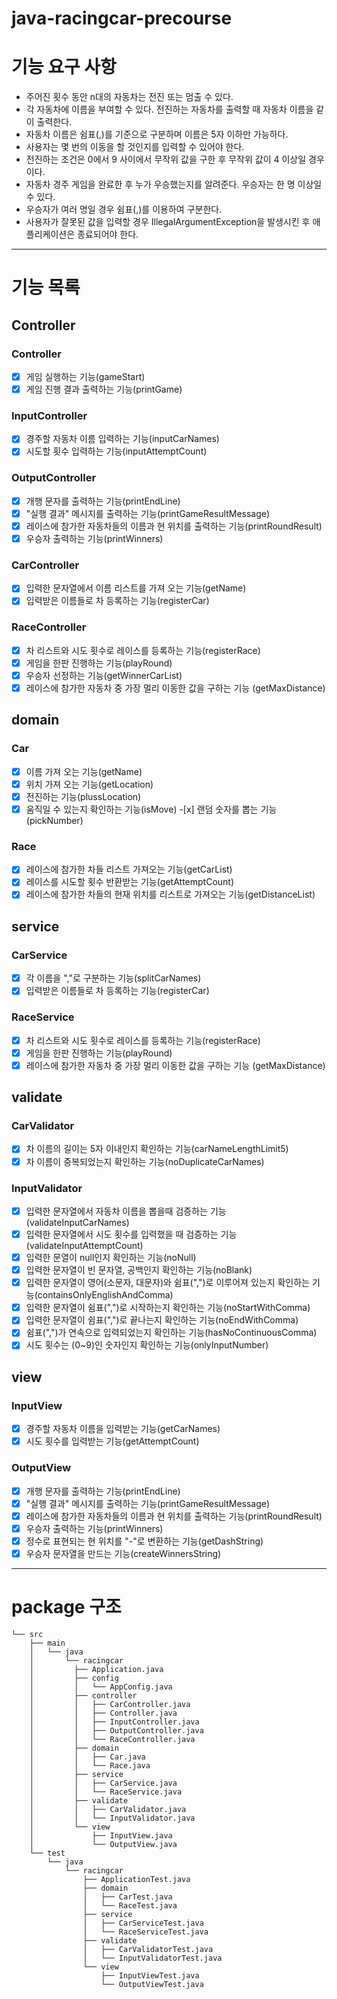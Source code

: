 # java-racingcar-precourse

# 기능 요구 사항

- 주어진 횟수 동안 n대의 자동차는 전진 또는 멈출 수 있다.
- 각 자동차에 이름을 부여할 수 있다. 전진하는 자동차를 출력할 때 자동차 이름을 같이 출력한다.
- 자동차 이름은 쉼표(,)를 기준으로 구분하며 이름은 5자 이하만 가능하다.
- 사용자는 몇 번의 이동을 할 것인지를 입력할 수 있어야 한다.
- 전진하는 조건은 0에서 9 사이에서 무작위 값을 구한 후 무작위 값이 4 이상일 경우이다.
- 자동차 경주 게임을 완료한 후 누가 우승했는지를 알려준다. 우승자는 한 명 이상일 수 있다.
- 우승자가 여러 명일 경우 쉼표(,)를 이용하여 구분한다.
- 사용자가 잘못된 값을 입력할 경우 IllegalArgumentException을 발생시킨 후 애플리케이션은 종료되어야 한다.

---

# 기능 목록

## Controller

### Controller

- [x] 게임 실행하는 기능(gameStart)
- [x] 게임 진행 결과 출력하는 기능(printGame)

### InputController

- [x] 경주할 자동차 이름 입력하는 기능(inputCarNames)
- [x] 시도할 횟수 입력하는 기능(inputAttemptCount)

### OutputController

- [x] 개행 문자를 출력하는 기능(printEndLine)
- [x] "실행 결과" 메시지를 출력하는 기능(printGameResultMessage)
- [x] 레이스에 참가한 자동차들의 이름과 현 위치를 출력하는 기능(printRoundResult)
- [x] 우승자 출력하는 기능(printWinners)

### CarController

- [x] 입력한 문자열에서 이름 리스트를 가져 오는 기능(getName)
- [x] 입력받은 이름들로 차 등록하는 기능(registerCar)

### RaceController

- [x] 차 리스트와 시도 횟수로 레이스를 등록하는 기능(registerRace)
- [x] 게임을 한판 진행하는 기능(playRound)
- [x] 우승자 선정하는 기능(getWinnerCarList)
- [x] 레이스에 참가한 자동차 중 가장 멀리 이동한 값을 구하는 기능 (getMaxDistance)

## domain

### Car

- [x] 이름 가져 오는 기능(getName)
- [x] 위치 가져 오는 기능(getLocation)
- [x] 전진하는 기능(plussLocation)
- [x] 움직일 수 있는지 확인하는 기능(isMove) -[x] 랜덤 숫자를 뽑는 기능(pickNumber)

### Race

- [x] 레이스에 참가한 차들 리스트 가져오는 기능(getCarList)
- [x] 레이스를 시도할 횟수 반환받는 기능(getAttemptCount)
- [x] 레이스에 참가한 차들의 현재 위치를 리스트로 가져오는 기능(getDistanceList)

## service

### CarService

- [x] 각 이름을 ","로 구분하는 기능(splitCarNames)
- [x] 입력받은 이름들로 차 등록하는 기능(registerCar)

### RaceService

- [x] 차 리스트와 시도 횟수로 레이스를 등록하는 기능(registerRace)
- [x] 게임을 한판 진행하는 기능(playRound)
- [x] 레이스에 참가한 자동차 중 가장 멀리 이동한 값을 구하는 기능 (getMaxDistance)

## validate

### CarValidator

- [x] 차 이름의 길이는 5자 이내인지 확인하는 기능(carNameLengthLimit5)
- [x] 차 이름이 중복되었는지 확인하는 기능(noDuplicateCarNames)

### InputValidator

- [x] 입력한 문자열에서 자동차 이름을 뽑을때 검증하는 기능(validateInputCarNames)
- [x] 입력한 문자열에서 시도 횟수를 입력했을 때 검증하는 기능(validateInputAttemptCount)
- [x] 입력한 문열이 null인지 확인하는 기능(noNull)
- [x] 입력한 문자열이 빈 문자열, 공백인지 확인하는 기능(noBlank)
- [x] 입력한 문자열이 영어(소문자, 대문자)와 쉼표(",")로 이루어져 있는지 확인하는 기능(containsOnlyEnglishAndComma)
- [x] 입력한 문자열이 쉼표(",")로 시작하는지 확인하는 기능(noStartWithComma)
- [x] 입력한 문자열이 쉼표(",")로 끝나는지 확인하는 기능(noEndWithComma)
- [x] 쉼표(",")가 연속으로 입력되었는지 확인하는 기능(hasNoContinuousComma)
- [x] 시도 횟수는 (0~9)인 숫자인지 확인하는 기능(onlyInputNumber)

## view

### InputView

- [x] 경주할 자동차 이름을 입력받는 기능(getCarNames)
- [x] 시도 횟수를 입력받는 기능(getAttemptCount)

### OutputView

- [x] 개행 문자를 출력하는 기능(printEndLine)
- [x] "실행 결과" 메시지를 출력하는 기능(printGameResultMessage)
- [x] 레이스에 참가한 자동차들의 이름과 현 위치를 출력하는 기능(printRoundResult)
- [x] 우승자 출력하는 기능(printWinners)
- [x] 정수로 표현되는 현 위치를 "-"로 변환하는 기능(getDashString)
- [x] 우승자 문자열을 만드는 기능(createWinnersString)

---

# package 구조

```
└── src
    ├── main
    │   └── java
    │       └── racingcar
    │         ├── Application.java
    │         ├── config
    │         │   └── AppConfig.java
    │         ├── controller
    │         │   ├── CarController.java
    │         │   ├── Controller.java
    │         │   ├── InputController.java
    │         │   ├── OutputController.java
    │         │   └── RaceController.java
    │         ├── domain
    │         │   ├── Car.java
    │         │   └── Race.java
    │         ├── service
    │         │   ├── CarService.java
    │         │   └── RaceService.java
    │         ├── validate
    │         │   ├── CarValidator.java
    │         │   └── InputValidator.java
    │         └── view
    │             ├── InputView.java
    │             └── OutputView.java
    └── test
        └── java
            └── racingcar
                ├── ApplicationTest.java
                ├── domain
                │   ├── CarTest.java
                │   └── RaceTest.java
                ├── service
                │   ├── CarServiceTest.java
                │   └── RaceServiceTest.java
                ├── validate
                │   ├── CarValidatorTest.java
                │   └── InputValidatorTest.java
                └── view
                    ├── InputViewTest.java
                    └── OutputViewTest.java
```
